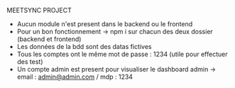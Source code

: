 MEETSYNC PROJECT

- Aucun module n'est present dans le backend ou le frontend
- Pour un bon fonctionnement -> npm i sur chacun des deux dossier (backend et frontend)
- Les données de la bdd sont des datas fictives
- Tous les comptes ont le même mot de passe : 1234 (utile pour effectuer des test)
- Un compte admin est present pour visualiser le dashboard admin -> email : admin@admin.com / mdp : 1234
